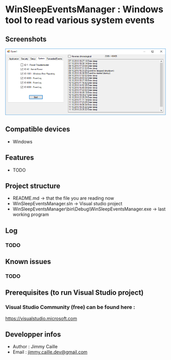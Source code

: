# WinSleepEventsManager : Windows tool to read various system events

## Screenshots
![Screenshot 1](https://raw.githubusercontent.com/jimmycaille/WinSleepEventsManager/master/Screenshots/readme.png "Screenshot 1")

## Compatible devices
* Windows

## Features
* TODO

## Project structure
- README.md                 -> that the file you are reading now
- WinSleepEventsManager.sln -> Visual studio project
- WinSleepEventsManager\bin\Debug\WinSleepEventsManager.exe -> last working program

## Log
### TODO

## Known issues
### TODO

## Prerequisites (to run Visual Studio project)
### Visual Studio Community (free) can be found here :
https://visualstudio.microsoft.com

## Developper infos
- Author : Jimmy Caille
- Email  : jimmy.caille.dev@gmail.com
